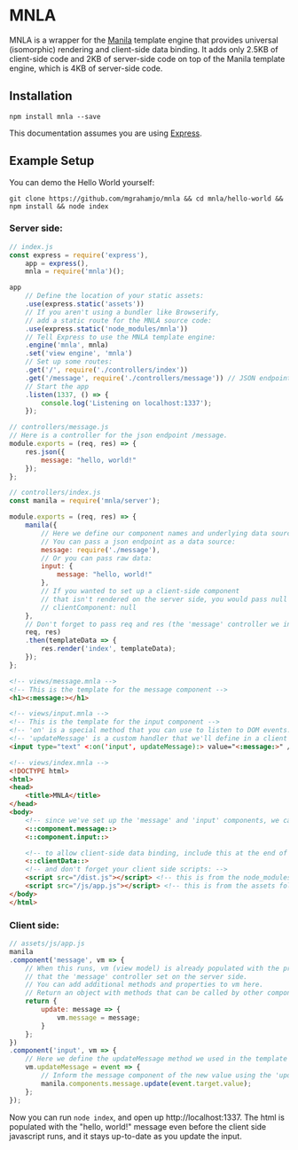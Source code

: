 # MNLA

MNLA is a wrapper for the [Manila](https://github.com/mgrahamjo/manila) template engine that provides universal (isomorphic) rendering and client-side data binding. It adds only 2.5KB of client-side code and 2KB of server-side code on top of the Manila template engine, which is 4KB of server-side code.

## Installation

```
npm install mnla --save
```

This documentation assumes you are using [Express](expressjs.com).

## Example Setup

You can demo the Hello World yourself:

```
git clone https://github.com/mgrahamjo/mnla && cd mnla/hello-world && npm install && node index
```

### Server side:

```javascript
// index.js
const express = require('express'),
    app = express(),
    mnla = require('mnla')();

app
    // Define the location of your static assets:
    .use(express.static('assets'))
    // If you aren't using a bundler like Browserify,
    // add a static route for the MNLA source code:
    .use(express.static('node_modules/mnla'))
    // Tell Express to use the MNLA template engine:
    .engine('mnla', mnla)
    .set('view engine', 'mnla')
    // Set up some routes:
    .get('/', require('./controllers/index'))
    .get('/message', require('./controllers/message')) // JSON endpoint
    // Start the app
    .listen(1337, () => {
        console.log('Listening on localhost:1337');
    });
```

```javascript
// controllers/message.js
// Here is a controller for the json endpoint /message. 
module.exports = (req, res) => {
    res.json({
        message: "hello, world!"
    });
};
```

```javascript
// controllers/index.js
const manila = require('mnla/server');

module.exports = (req, res) => {
    manila({
        // Here we define our component names and underlying data sources:
        // You can pass a json endpoint as a data source:
        message: require('./message'),
        // Or you can pass raw data:
        input: {
            message: "hello, world!"
        },
        // If you wanted to set up a client-side component
        // that isn't rendered on the server side, you would pass null
        // clientComponent: null
    },
    // Don't forget to pass req and res (the 'message' controller we included expects them)
    req, res)
    .then(templateData => {
        res.render('index', templateData);
    });
};
```

```html
<!-- views/message.mnla -->
<!-- This is the template for the message component -->
<h1><:message:></h1>
```

```html
<!-- views/input.mnla -->
<!-- This is the template for the input component -->
<!-- 'on' is a special method that you can use to listen to DOM events. -->
<!-- 'updateMessage' is a custom handler that we'll define in a client side script. -->
<input type="text" <:on('input', updateMessage):> value="<:message:>" />
```

```html
<!-- views/index.mnla -->
<!DOCTYPE html>
<html>
<head>
    <title>MNLA</title>
</head>
<body>
    <!-- since we've set up the 'message' and 'input' components, we can render them thusly: -->
    <::component.message::>
    <::component.input::>

    <!-- to allow client-side data binding, include this at the end of the body: -->
    <::clientData::>
    <!-- and don't forget your client side scripts: -->
    <script src="/dist.js"></script> <!-- this is from the node_modules/mnla folder -->
    <script src="/js/app.js"></script> <!-- this is from the assets folder -->
</body>
</html>
```

### Client side:

```javascript
// assets/js/app.js
manila
.component('message', vm => {
    // When this runs, vm (view model) is already populated with the properties
    // that the 'message' controller set on the server side. 
    // You can add additional methods and properties to vm here.
    // Return an object with methods that can be called by other components.
    return {
        update: message => {
            vm.message = message;
        }
    };
})
.component('input', vm => {
    // Here we define the updateMessage method we used in the template as an event listener.
    vm.updateMessage = event => {
        // Inform the message component of the new value using the 'update' method we created.
        manila.components.message.update(event.target.value);
    };
});
```

Now you can run `node index`, and open up http://localhost:1337. The html is populated with the "hello, world!" message even before the client side javascript runs, and it stays up-to-date as you update the input.
